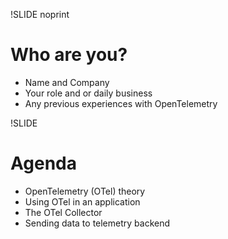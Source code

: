 !SLIDE noprint

# Who are you?

* Name and Company
* Your role and or daily business
* Any previous experiences with OpenTelemetry

!SLIDE

# Agenda

* OpenTelemetry (OTel) theory
* Using OTel in an application
* The OTel Collector
* Sending data to telemetry backend
